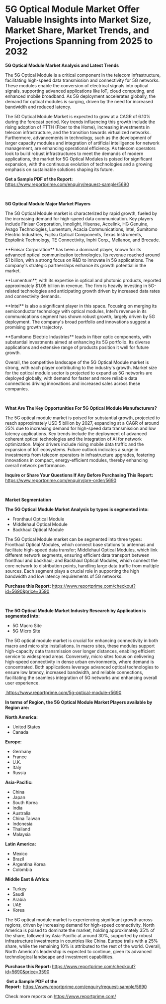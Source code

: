 <p><h1>5G Optical Module Market Offer Valuable Insights into Market Size, Market Share, Market Trends, and Projections Spanning from 2025 to 2032</h1></p><p><strong>5G Optical Module Market Analysis and Latest Trends</strong></p>
<p><p>The 5G Optical Module is a critical component in the telecom infrastructure, facilitating high-speed data transmission and connectivity for 5G networks. These modules enable the conversion of electrical signals into optical signals, supporting advanced applications like IoT, cloud computing, and enhanced mobile broadband. As 5G deployment accelerates globally, the demand for optical modules is surging, driven by the need for increased bandwidth and reduced latency.</p><p>The 5G Optical Module Market is expected to grow at a CAGR of 6.10% during the forecast period. Key trends influencing this growth include the rising adoption of FTTH (Fiber to the Home), increasing investments in telecom infrastructure, and the transition towards virtualized networks. Furthermore, advancements in technology, such as the development of larger capacity modules and integration of artificial intelligence for network management, are enhancing operational efficiency. As telecom operators look to build robust infrastructures to meet the demands of modern applications, the market for 5G Optical Modules is poised for significant expansion, with the continuous evolution of technologies and a growing emphasis on sustainable solutions shaping its future.</p></p>
<p><strong>Get a Sample PDF of the Report:&nbsp;</strong> <a href="https://www.reportprime.com/enquiry/request-sample/5690?utm_campaign=3202&utm_medium=2&utm_source=Github&utm_content=ia&utm_term=19032025&utm_id=5g-optical-module">https://www.reportprime.com/enquiry/request-sample/5690</a></p>
<p>&nbsp;</p>
<p><strong>5G Optical Module Major Market Players</strong></p>
<p><p>The 5G Optical Module market is characterized by rapid growth, fueled by the increasing demand for high-speed data communication. Key players include Finisar Corporation, Innolight, Hisense, Accelink, HG Genuine, Avago Technologies, Lumentum, Acacia Communications, Intel, Sumitomo Electric Industries, Fujitsu Optical Components, Texas Instruments, Eoptolink Technology, TE Connectivity, Inphi Corp., Mellanox, and Brocade.</p><p>**Finisar Corporation** has been a dominant player, known for its advanced optical communication technologies. Its revenue reached around $1 billion, with a strong focus on R&D to innovate in 5G applications. The company's strategic partnerships enhance its growth potential in the market.</p><p>**Lumentum**, with its expertise in optical and photonic products, reported approximately $1.05 billion in revenue. The firm is heavily investing in 5G-related technologies and anticipating growth driven by increased data rates and connectivity demands.</p><p>**Intel** is also a significant player in this space. Focusing on merging its semiconductor technology with optical modules, Intel’s revenue in its communications segment has shown robust growth, largely driven by 5G deployment. The company's broad portfolio and innovations suggest a promising growth trajectory.</p><p>**Sumitomo Electric Industries** leads in fiber optic components, with substantial investments aimed at enhancing its 5G portfolio. Its diverse applications and extensive range of products position it well for future growth.</p><p>Overall, the competitive landscape of the 5G Optical Module market is strong, with each player contributing to the industry's growth. Market size for the optical module sector is projected to expand as 5G networks are deployed globally, with demand for faster and more reliable data connections driving innovations and increased sales across these companies.</p></p>
<p>&nbsp;</p>
<p><strong>What Are The Key Opportunities For 5G Optical Module Manufacturers?</strong></p>
<p><p>The 5G optical module market is poised for substantial growth, projected to reach approximately USD 5 billion by 2027, expanding at a CAGR of around 25% due to increasing demand for high-speed data transmission and low latency applications. Key trends include the deployment of advanced coherent optical technologies and the integration of AI for network optimization. Major drivers include rising mobile data traffic and the expansion of IoT ecosystems. Future outlook indicates a surge in investments from telecom operators in infrastructure upgrades, fostering innovations in compact, energy-efficient modules, thereby enhancing overall network performance.</p></p>
<p><strong>Inquire or Share Your Questions If Any Before Purchasing This Report:</strong> <a href="https://www.reportprime.com/enquiry/pre-order/5690?utm_campaign=3202&utm_medium=2&utm_source=Github&utm_content=ia&utm_term=19032025&utm_id=5g-optical-module">https://www.reportprime.com/enquiry/pre-order/5690</a></p>
<p>&nbsp;</p>
<p><strong>Market Segmentation</strong></p>
<p><strong>The 5G Optical Module Market Analysis by types is segmented into:</strong></p>
<p><ul><li>Fronthaul Optical Module</li><li>Middlehaul Optical Module</li><li>Backhaul Optical Module</li></ul></p>
<p><p>The 5G Optical Module market can be segmented into three types: Fronthaul Optical Modules, which connect base stations to antennas and facilitate high-speed data transfer; Middlehaul Optical Modules, which link different network segments, ensuring efficient data transport between fronthaul and backhaul; and Backhaul Optical Modules, which connect the core network to distribution points, handling large data traffic from multiple sources. Each segment plays a crucial role in supporting the high bandwidth and low latency requirements of 5G networks.</p></p>
<p><strong>Purchase this Report:&nbsp;</strong><a href="https://www.reportprime.com/checkout?id=5690&price=3590&utm_campaign=3202&utm_medium=2&utm_source=Github&utm_content=ia&utm_term=19032025&utm_id=5g-optical-module">https://www.reportprime.com/checkout?id=5690&price=3590</a></p>
<p>&nbsp;</p>
<p><strong>The 5G Optical Module Market Industry Research by Application is segmented into:</strong></p>
<p><ul><li>5G Macro Site</li><li>5G Micro Site</li></ul></p>
<p><p>The 5G optical module market is crucial for enhancing connectivity in both macro and micro site installations. In macro sites, these modules support high-capacity data transmission over longer distances, enabling efficient service to widespread areas. Conversely, micro sites focus on delivering high-speed connectivity in dense urban environments, where demand is concentrated. Both applications leverage advanced optical technologies to ensure low latency, increased bandwidth, and reliable connections, facilitating the seamless integration of 5G networks and enhancing overall user experience.</p></p>
<p><a href="https://www.reportprime.com/5g-optical-module-r5690?utm_campaign=3202&utm_medium=2&utm_source=Github&utm_content=ia&utm_term=19032025&utm_id=5g-optical-module">&nbsp;https://www.reportprime.com/5g-optical-module-r5690</a></p>
<p><strong>In terms of Region, the 5G Optical Module Market Players available by Region are:</strong></p>
<p>
    <p> <strong> North America: </strong>
        <ul>
            <li>United States</li>
            <li>Canada</li>
        </ul>
        </p> 
    <p> <strong> Europe: </strong>
        <ul>
            <li>Germany</li>
            <li>France</li>
            <li>U.K.</li>
            <li>Italy</li>
            <li>Russia</li>
        </ul>
        </p> 
    <p> <strong> Asia-Pacific: </strong>
        <ul>
            <li>China</li>
            <li>Japan</li>
            <li>South Korea</li>
            <li>India</li>
            <li>Australia</li>
            <li>China Taiwan</li>
            <li>Indonesia</li>
            <li>Thailand</li>
            <li>Malaysia</li>
        </ul>
        </p> 
    <p> <strong> Latin America: </strong>
        <ul>
            <li>Mexico</li>
            <li>Brazil</li>
            <li>Argentina Korea</li>
            <li>Colombia</li>
        </ul>
        </p> 
    <p> <strong> Middle East & Africa: </strong>
        <ul>
            <li>Turkey</li>
            <li>Saudi</li>
            <li>Arabia</li>
            <li>UAE</li>
            <li>Korea</li>
        </ul>
    </p>
    </p>
<p><p>The 5G optical module market is experiencing significant growth across regions, driven by increasing demand for high-speed connectivity. North America is poised to dominate the market, holding approximately 35% of the share, followed by Asia-Pacific at around 30%, supported by robust infrastructure investments in countries like China. Europe trails with a 25% share, while the remaining 10% is attributed to the rest of the world. Overall, North America's leadership is expected to continue, given its advanced technological landscape and investment capabilities.</p></p>
<p><strong>Purchase this Report: </strong><a href="https://www.reportprime.com/checkout?id=5690&price=3590&utm_campaign=3202&utm_medium=2&utm_source=Github&utm_content=ia&utm_term=19032025&utm_id=5g-optical-module">https://www.reportprime.com/checkout?id=5690&price=3590</a></p>
<p>&nbsp;<strong>Get a Sample PDF of the Report:&nbsp;&nbsp;</strong><a href="https://www.reportprime.com/enquiry/request-sample/5690?utm_campaign=3202&utm_medium=2&utm_source=Github&utm_content=ia&utm_term=19032025&utm_id=5g-optical-module">https://www.reportprime.com/enquiry/request-sample/5690</a></p>
<p><strong></strong></p>
<p>Check more reports on <a href="https://www.reportprime.com/?utm_campaign=3202&utm_medium=2&utm_source=Github&utm_content=ia&utm_term=19032025&utm_id=5g-optical-module">https://www.reportprime.com/</a></p>